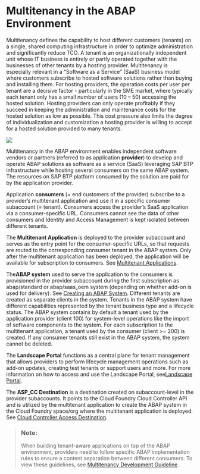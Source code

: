 <!-- loio633cc61560734a8fb8dba64b4dd904a9 -->

# Multitenancy in the ABAP Environment



Multitenancy defines the capability to host different customers \(tenants\) on a single, shared computing infrastructure in order to optimize administration and significantly reduce TCO. A tenant is an organizationally independent unit whose IT business is entirely or partly operated together with the businesses of other tenants by a hosting provider. Multitenancy is especially relevant in a “Software as a Service” \(SaaS\) business model where customers subscribe to hosted software solutions rather than buying and installing them. For hosting providers, the operation costs per user per tenant are a decisive factor - particularly in the SME market, where typically each tenant only has a small number of users \(10 – 50\) accessing the hosted solution. Hosting providers can only operate profitably if they succeed in keeping the administration and maintenance costs for the hosted solution as low as possible. This cost pressure also limits the degree of individualization and customization a hosting provider is willing to accept for a hosted solution provided to many tenants.

![](images/Multitenancy_79b2cfa.png)

Multitenancy in the ABAP environment enables independent software vendors or partners \(referred to as application **provider**\) to develop and operate ABAP solutions as software as a service \(SaaS\) leveraging SAP BTP infrastructure while hosting several consumers on the same ABAP system. The resources on SAP BTP platform consumed by the solution are paid for by the application provider.

Application **consumers** \(= end customers of the provider\) subscribe to a provider’s multitenant application and use it in a specific consumer subaccount \(= tenant\). Consumers access the provider’s SaaS application via a consumer-specific URL. Consumers cannot see the data of other consumers and Identity and Access Management is kept isolated between different tenants.

The **Multitenant Application** is deployed to the provider subaccount and serves as the entry point for the consumer-specific URLs, so that requests are routed to the corresponding consumer tenant in the ABAP system. Only after the multitenant application has been deployed, the application will be available for subscription to consumers. See [Multitenant Applications](order-and-provide-975bd3e.md#loio195031ff8f484b51af16fe392ec2ae6e).

The**ABAP system** used to serve the application to the consumers is provisioned in the provider subaccount during the first subscription as abap/standard or abap/saas\_oem system \(depending on whether add-on is used for delivery\). See [Creating an ABAP System](../20-getting-started/creating-an-abap-system-50b32f1.md). Different tenants are created as separate clients in the system. Tenants in the ABAP system have different capabilities represented by the tenant business type and a lifecycle status. The ABAP system contains by default a tenant used by the application provider \(client 100\) for system-level operations like the import of software components to the system. For each subscription to the multitenant application, a tenant used by the consumer \(client \>= 200\) is created. If any consumer tenants still exist in the ABAP system, the system cannot be deleted.

The **Landscape Portal** functions as a central plane for tenant management that allows providers to perform lifecycle management operations such as add-on updates, creating test tenants or support users and more. For more information on how to access and use the Landscape Portal, see[Landscape Portal](https://help.sap.com/docs/help/d91c4152c3d74c12bc9bd4ed92681902/6aa0a773510e4c82b167fcca4c755327.html).

The **ASP\_CC Destination** is a destination created on subaccount-level in the provider subaccounts. It points to the Cloud Foundry Cloud Controller API and is utilized by the multitenant application to create the ABAP system in the Cloud Foundry space/org where the multitenant application is deployed. See [Cloud Controller Access Destination](order-and-provide-975bd3e.md#loio35b5acbb32024aa6b90a22e9f957a9f6).

> ### Note:  
> When building tenant-aware applications on top of the ABAP environment, providers need to follow specific ABAP implementation rules to ensure a content separation between different consumers. To view these guidelines, see [Multitenancy Development Guideline](multitenancy-development-guideline-9d994c8.md).

